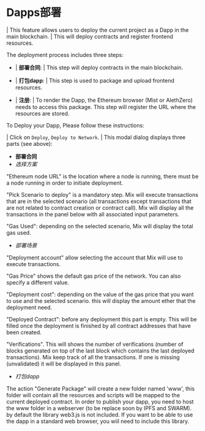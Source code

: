 # Dapps部署

| This feature allows users to deploy the current project as a Dapp in
  the main blockchain.
| This will deploy contracts and register frontend resources.

The deployment process includes three steps:

- | **部署合同**:
  | This step will deploy contracts in the main blockchain.

- | **打包dapp**:
  | This step is used to package and upload frontend resources.

- | **注册**:
  | To render the Dapp, the Ethereum browser (Mist or AlethZero) needs
    to access this package. This step will register the URL where the
    resources are stored.

To Deploy your Dapp, Please follow these instructions:

| Click on `Deploy`, `Deploy to Network`.
| This modal dialog displays three parts (see above):

- **部署合同**
- *选择方案*

"Ethereum node URL" is the location where a node is running, there must
be a node running in order to initiate deployment.

"Pick Scenario to deploy" is a mandatory step. Mix will execute
transactions that are in the selected scenario (all transactions except
transactions that are not related to contract creation or contract
call). Mix will display all the transactions in the panel below with all
associated input parameters.

"Gas Used": depending on the selected scenario, Mix will display the
total gas used.

- *部署场景*

"Deployment account" allow selecting the account that Mix will use to
execute transactions.

"Gas Price" shows the default gas price of the network. You can also
specify a different value.

"Deployment cost": depending on the value of the gas price that you want
to use and the selected scenario. this will display the amount ether
that the deployment need.

"Deployed Contract": before any deployment this part is empty. This will
be filled once the deployment is finished by all contract addresses that
have been created.

"Verifications". This will shows the number of verifications (number of
blocks generated on top of the last block which contains the last
deployed transactions). Mix keep track of all the transactions. If one
is missing (unvalidated) it will be displayed in this panel.

- *打包dapp*

The action "Generate Package" will create a new folder named \'www\',
this folder will contain all the resources and scripts will be mapped to
the current deployed contract. In order to publish your dapp, you need
to host the www folder in a webserver (to be replace soon by IPFS and
SWARM). by default the library web3.js is not included. If you want to
be able to use the dapp in a standard web browser, you wiil need to
include this library.
